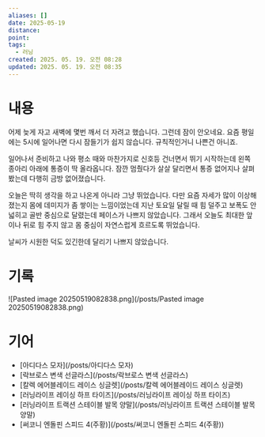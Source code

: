 ```yaml
---
aliases: []
date: 2025-05-19
distance:
point:
tags:
  - 러닝
created: 2025. 05. 19. 오전 08:28
updated: 2025. 05. 19. 오전 08:35
---
```


# 내용

어제 늦게 자고 새벽에 몇번 깨서 더 자려고 했습니다. 그런데 잠이 안오네요. 요즘 평일에는 5시에 일어나면 다시 잠들기가 쉽지 않습니다. 규칙적인거니 나쁜건 아니죠.

일어나서 준비하고 나와 평소 때와 마찬가지로 신호등 건너면서 뛰기 시작하는데 왼쪽 종아리 아래에 통증이 딱 올라옵니다. 잠깐 멈췄다가 살살 달리면서 통증 없어지나 살펴봤는데 다행히 금방 없어졌습니다.

오늘은 딱히 생각을 하고 나온게 아니라 그냥 뛰었습니다. 다만 요즘 자세가 많이 이상해졌는지 몸에 데미지가 좀 쌓이는 느낌이었는데 지난 토요일 달릴 때 힘 덜주고 보폭도 안넓히고 골반 중심으로 달렸는데 페이스가 나쁘지 않았습니다. 그래서 오늘도 최대한 앞이나 뒤로 힘 주지 않고 몸 중심이 자연스럽게 흐르도록 뛰었습니다.

날씨가 시원한 덕도 있긴한데 달리기 나쁘지 않았습니다.

# 기록

![Pasted image 20250519082838.png](/posts/Pasted image 20250519082838.png)

# 기어

- [아디다스 모자](/posts/아디다스 모자)
- [락브로스 변색 선글라스](/posts/락브로스 변색 선글라스)
- [칼렉 에어블레이드 레이스 싱글렛](/posts/칼렉 에어블레이드 레이스 싱글렛)
- [러닝라이프 레이싱 하프 타이즈](/posts/러닝라이프 레이싱 하프 타이즈)
- [러닝라이프 트랙션 스테이블 발목 양말](/posts/러닝라이프 트랙션 스테이블 발목 양말)
- [써코니 엔돌핀 스피드 4(주황)](/posts/써코니 엔돌핀 스피드 4(주황))
